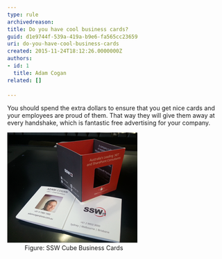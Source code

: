 ```yaml
---
type: rule
archivedreason: 
title: Do you have cool business cards?
guid: d1e9744f-539a-419a-b9e6-fa565cc23659
uri: do-you-have-cool-business-cards
created: 2015-11-24T18:12:26.0000000Z
authors:
- id: 1
  title: Adam Cogan
related: []

---
```



<p>You should spend the extra dollars to ensure that you get nice cards and your employees are proud of them. That way they will give them away at every handshake, which is fantastic free advertising for your company.​<br></p>
<dl class="goodImage">
   <dt>
      <img src="ssw-businesscards.png" alt="" />
   </dt><dd>​​Figure: SSW Cube Business Cards</dd></dl>
<br><excerpt class='endintro'></excerpt><br>



